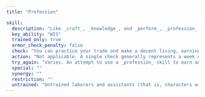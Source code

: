 ```yaml
---
title: "Profession"

skill:
  description: "Like _craft_, _knowledge_, and _perform_, _profession_ is actually a number of separate skills. You could have several _profession_ skills, each with its own ranks, each purchased as a separate skill. While a _craft_ skill represents ability in creating or making an item, a _profession_ skill represents an aptitude in a vocation requiring a broader range of less specific knowledge."
  key_ability: "WIS"
  trained_only: true
  armor_check_penalty: false
  check: "You can practice your trade and make a decent living, earning about half your _profession_ check result in gold pieces per week of dedicated work. You know how to use the tools of your trade, how to perform the profession's daily tasks, how to supervise helpers, and how to handle common problems."
  action: "Not applicable. A single check generally represents a week of work."
  try_again: "Varies. An attempt to use a _profession_ skill to earn an income cannot be retried. You are stuck with whatever weekly wage your check result brought you. Another check may be made after a week to determine a new income for the next period of time. An attempt to accomplish some specific task can usually be retried."
  special: ""
  synergy: ""
  restriction: ""
  untrained: "Untrained laborers and assistants (that is, characters without any ranks in _profession_) earn an average of 1 silver piece per day."
---
```

